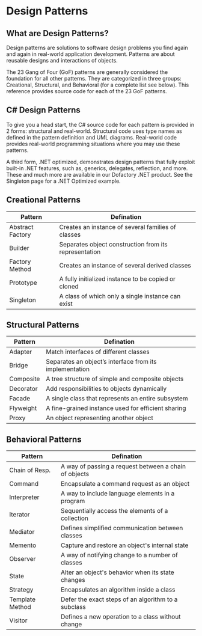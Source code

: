 # Design Patterns
## What are Design Patterns?
Design patterns are solutions to software design problems you find again and again in real-world application development. Patterns are about reusable designs and interactions of objects.

The 23 Gang of Four (GoF) patterns are generally considered the foundation for all other patterns. They are categorized in three groups: Creational, Structural, and Behavioral (for a complete list see below). This reference provides source code for each of the 23 GoF patterns.

## C# Design Patterns
To give you a head start, the C# source code for each pattern is provided in 2 forms: structural and real-world. Structural code uses type names as defined in the pattern definition and UML diagrams. Real-world code provides real-world programming situations where you may use these patterns.

A third form, .NET optimized, demonstrates design patterns that fully exploit built-in .NET features, such as, generics, delegates, reflection, and more. These and much more are available in our Dofactory .NET product. See the Singleton page for a .NET Optimized example.

## Creational Patterns
  Pattern | Defination
  --|--
  Abstract Factory	|Creates an instance of several families of classes
  Builder	|Separates object construction from its representation
  Factory Method	|Creates an instance of several derived classes
  Prototype	|A fully initialized instance to be copied or cloned
  Singleton	|A class of which only a single instance can exist
## Structural Patterns
  Pattern | Defination
  --|--
  Adapter	|Match interfaces of different classes
  Bridge	|Separates an object’s interface from its implementation
  Composite	|A tree structure of simple and composite objects
  Decorator	|Add responsibilities to objects dynamically
  Facade	|A single class that represents an entire subsystem
  Flyweight	|A fine-grained instance used for efficient sharing
  Proxy	|An object representing another object
  
## Behavioral Patterns
  Pattern | Defination
  --|--
  Chain of Resp.	|A way of passing a request between a chain of objects
  Command	|Encapsulate a command request as an object
  Interpreter	|A way to include language elements in a program
  Iterator	|Sequentially access the elements of a collection
  Mediator	|Defines simplified communication between classes
  Memento	|Capture and restore an object's internal state
  Observer	|A way of notifying change to a number of classes
  State	|Alter an object's behavior when its state changes
  Strategy	|Encapsulates an algorithm inside a class
  Template Method	|Defer the exact steps of an algorithm to a subclass
  Visitor	|Defines a new operation to a class without change
